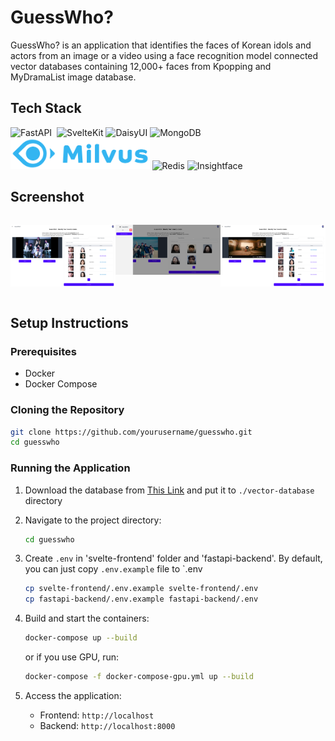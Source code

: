 # GuessWho?

GuessWho? is an application that identifies the faces of Korean idols and actors from an image or a video using a face recognition model connected vector databases containing 12,000+ faces from Kpopping and MyDramaList image database.

## Tech Stack

<div syle="display: flex; justify-content: space-around;">
<img src="https://cdn.worldvectorlogo.com/logos/fastapi.svg" alt="FastAPI" style="height: 50px;"/>&nbsp;
<img src="https://upload.wikimedia.org/wikipedia/commons/thumb/1/1b/Svelte_Logo.svg/399px-Svelte_Logo.svg.png" alt="SvelteKit" style="height: 50px;"/>
<img src="https://img.daisyui.com/images/daisyui-logo/daisyui-logotype.svg" alt="DaisyUI" style="height: 50px;"/>

<img src="https://upload.wikimedia.org/wikipedia/commons/thumb/e/eb/MongoDB_Logo.png/799px-MongoDB_Logo.png" alt="MongoDB" style="height: 50px;"/>
<img src="https://github.com/milvus-io/artwork/raw/master/horizontal/color/milvus-horizontal-color.png" alt="Milvus" style="height: 50px;"/>
<img src="https://upload.wikimedia.org/wikipedia/commons/thumb/6/64/Logo-redis.svg/1024px-Logo-redis.svg.png" alt="Redis" style="height: 50px;"/>
<img src="https://insightface.ai/assets/img/custom/logo3.jpg" alt="Insightface" style="height: 50px;"/>
</div>

## Screenshot

<div style="display: flex; justify-content: space-around;">

![Example 1](docs/ss1.png)

![Example 2](docs/ss2.png)

![Example 3](docs/ss3.png)
</div>

## Setup Instructions

### Prerequisites

- Docker
- Docker Compose

### Cloning the Repository

```bash
git clone https://github.com/yourusername/guesswho.git
cd guesswho
```

### Running the Application


1. Download the database from [This Link](https://drive.google.com/file/d/1C7zcIxtDTF48N-5D_u2oTxllwEZ_LU31/view?usp=sharing) and put it to `./vector-database` directory

2. Navigate to the project directory:

    ```bash
    cd guesswho
    ```
2. Create `.env` in 'svelte-frontend' folder and 'fastapi-backend'. By default, you can just copy `.env.example` file to `.env

    ```bash
    cp svelte-frontend/.env.example svelte-frontend/.env
    cp fastapi-backend/.env.example fastapi-backend/.env
    ```

3. Build and start the containers:

    ```bash
    docker-compose up --build
    ```
    or if you use GPU, run:
    ```bash
    docker-compose -f docker-compose-gpu.yml up --build
    ```

4. Access the application:
    - Frontend: `http://localhost`
    - Backend: `http://localhost:8000`
